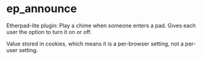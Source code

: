 ep_announce
=========

Etherpad-lite plugin: Play a chime when someone enters a pad. Gives each user the option to turn it on or off.

Value stored in cookies, which means it is a per-browser setting, not a per-user setting.
